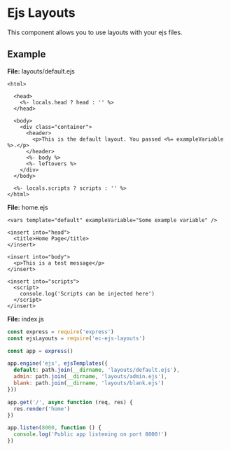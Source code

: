 # Ejs Layouts
This component allows you to use layouts with your ejs files.

## Example
**File:** layouts/default.ejs
```ejs
<html>

  <head>
    <%- locals.head ? head : '' %>
  </head>

  <body>
    <div class="container">
      <header>
        <p>This is the default layout. You passed <%= exampleVariable %>.</p>
      </header>
      <%- body %>
      <%- leftovers %>
    </div>
  </body>

  <%- locals.scripts ? scripts : '' %>
</html>
```

**File:** home.ejs
```ejs
<vars template="default" exampleVariable="Some example variable" />

<insert into="head">
  <title>Home Page</title>
</insert>

<insert into="body">
  <p>This is a test message</p>
</insert>

<insert into="scripts">
  <script>
    console.log('Scripts can be injected here')
  </script>
</insert>

```

**File:** index.js
```js
const express = require('express')
const ejsLayouts = require('ec-ejs-layouts')

const app = express()

app.engine('ejs', ejsTemplates({
  default: path.join(__dirname, 'layouts/default.ejs'),
  admin: path.join(__dirname, 'layouts/admin.ejs'),
  blank: path.join(__dirname, 'layouts/blank.ejs')
}))

app.get('/', async function (req, res) {
  res.render('home')
})

app.listen(8000, function () {
  console.log('Public app listening on port 8000!')
})
```

